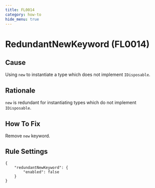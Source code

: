 ```yaml
---
title: FL0014
category: how-to
hide_menu: true
---
```


# RedundantNewKeyword (FL0014)

## Cause

Using `new` to instantiate a type which does not implement `IDisposable`.

## Rationale

`new` is redundant for instantiating types which do not implement `IDisposable`.

## How To Fix

Remove `new` keyword.

## Rule Settings

    {
        "redundantNewKeyword": {
            "enabled": false
        }
    }
